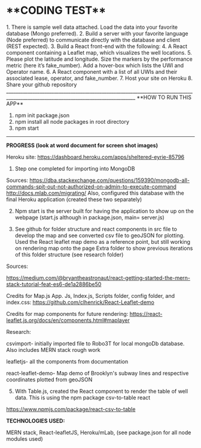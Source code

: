﻿<h1>**CODING TEST**</h1>
1.	There is sample well data attached. Load the data into your favorite database (Mongo preferred).
2.	Build a server with your favorite language (Node preferred) to communicate directly with the database and client (REST expected).
3.	Build a React front-end with the following:
4.	A React component containing a Leaflet map, which visualizes the well locations.
5.	Please plot the latitude and longitude. Size the markers by the performance metric (here it’s fake_number). Add a hover-box which lists the UWI and Operator name.
6.	A React component with a list of all UWIs and their associated lease, operator, and fake_number.
7.	Host your site on Heroku
8.	Share your github repository
____________________________________________________________________________________________________________________________________
**HOW TO RUN THIS APP**

1. npm init package.json
2. npm install all node packages in root directory
2. npm start
____________________________________________________________________________________________________________________________________

**PROGRESS (look at word document for screen shot images)**

Heroku site: https://dashboard.heroku.com/apps/sheltered-eyrie-85796

1.	Step one completed for importing into MongoDB

Sources:
https://dba.stackexchange.com/questions/159390/mongodb-all-commands-spit-out-not-authorized-on-admin-to-execute-command
http://docs.mlab.com/migrating/
Also, configured this database with the final Heroku application (created these two separately)


2.	Npm start is the server built for having the application to show up on the webpage (start.js although in package.json, main= server.js)

3.	See github for folder structure and react components in src file to develop the map and see converted csv file to geoJSON for plotting. Used the React leaflet map demo as a reference point, but still working on rendering map onto the page
Extra folder to show previous iterations of this folder structure (see research folder)

Sources:

https://medium.com/@bryantheastronaut/react-getting-started-the-mern-stack-tutorial-feat-es6-de1a2886be50

Credits for Map.js App. Js, Index.js, Scripts folder, config folder, and index.css: https://github.com/clhenrick/React-Leaflet-demo 

Credits for map components for future rendering:
https://react-leaflet.js.org/docs/en/components.html#maplayer

Research:

csvimport- initially imported file to Robo3T for local mongoDb database. Also includes MERN stack rough work

leafletjs- all the components from documentation

react-leaflet-demo- Map demo of Brooklyn's subway lines and respective coordinates plotted from geoJSON

5. With Table.js, created the React component to render the table of well data. This is using the npm package csv-to-table react

https://www.npmjs.com/package/react-csv-to-table

**TECHNOLOGIES USED:**

MERN stack, 
React-leafletJS, 
Heroku/mLab, 
(see package.json for all node modules used)



